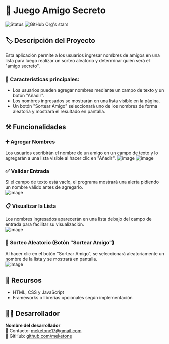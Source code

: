 # 🎲 Juego Amigo Secreto 
![Status](https://img.shields.io/badge/Status-Finalizado-brightgreen)
![GitHub Org's stars](https://img.shields.io/github/stars/camilafernanda?style=social)

## 🏷️ Descripción del Proyecto  
Esta aplicación permite a los usuarios ingresar nombres de amigos en una lista para luego realizar un sorteo aleatorio y determinar quién será el "amigo secreto".  

### 🔹 Características principales:  
- Los usuarios pueden agregar nombres mediante un campo de texto y un botón "Añadir".  
- Los nombres ingresados se mostrarán en una lista visible en la página.  
- Un botón "Sortear Amigo" seleccionará uno de los nombres de forma aleatoria y mostrará el resultado en pantalla.  

## ⚒️ Funcionalidades  

### ➕ Agregar Nombres  
Los usuarios escribirán el nombre de un amigo en un campo de texto y lo agregarán a una lista visible al hacer clic en "Añadir".
![image](https://github.com/user-attachments/assets/cc4d1d9d-e822-4bc8-a75e-205cc2423c7c)
![image](https://github.com/user-attachments/assets/f3b3a1ed-2e5b-493c-b59b-f1bb62782595)

### ✅ Validar Entrada  
Si el campo de texto está vacío, el programa mostrará una alerta pidiendo un nombre válido antes de agregarlo.  
![image](https://github.com/user-attachments/assets/244f5246-1424-481b-b820-534934c2b080)

### 📋 Visualizar la Lista  
Los nombres ingresados aparecerán en una lista debajo del campo de entrada para facilitar su visualización.  
![image](https://github.com/user-attachments/assets/dd6fb1ca-bd58-4fff-9a95-1f86e8c32a39)

### 🎲 Sorteo Aleatorio (Botón "Sortear Amigo")  
Al hacer clic en el botón "Sortear Amigo", se seleccionará aleatoriamente un nombre de la lista y se mostrará en pantalla.  
![image](https://github.com/user-attachments/assets/dd75d862-56f1-43d8-a9e2-bad26c780f27)

## 📌 Recursos  
- HTML, CSS y JavaScript  
- Frameworks o librerías opcionales según implementación  

## 👨‍💻 Desarrollador  
**Nombre del desarrollador**  
📧 Contacto: [meketone17@gmail.com](mailto:meketone17@gmail.com)  
📌 GitHub: [github.com/meketone](https://github.com/meketone)  
